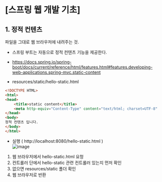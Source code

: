 <h1>[스프링 웹 개발 기초]</h1>  
  
<h2>1. 정적 컨텐츠</h2>  
파일을 그대로 웹 브라우저에 내려주는 것.  
  
- 스프링 부트는 자동으로 정적 컨텐츠 기능을 제공한다.
- https://docs.spring.io/spring-boot/docs/current/reference/html/features.html#features.developing-web-applications.spring-mvc.static-content  
  
- resources/static/hello-static.html  
```html
<!DOCTYPE HTML>
<html>
<head>
    <title>static content</title>
    <meta http-equiv="Content-Type" content="text/html; charset=UTF-8" />
</head>
<body>
정적 컨텐츠 입니다.
</body>
</html>
```  
  
- 실행 ( http://localhost:8080/hello-static.html )  
![image](https://user-images.githubusercontent.com/34119641/130570271-a1e92919-ff01-424a-8083-459874bd6f28.png)  
  
1) 웹 브라우저에서 hello-static.html 요청
2) 컨트롤러 단에서 hello-static 관련 컨트롤러 있는지 먼저 확인
3) 없으면 resources/static 폴더 확인
4) 웹 브라우저로 반환  
  


